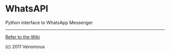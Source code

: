 # WhatsAPI

Python interface to WhatsApp Messenger

----------

[Refer to the Wiki](https://github.com/venomous0x/WhatsAPI/wiki/WhatsAPI)

(c) 2011 Venomous